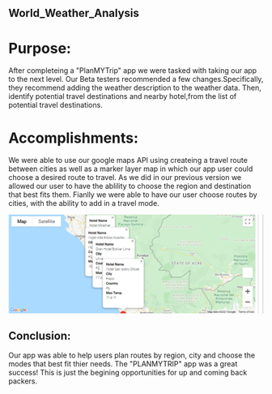 ## World_Weather_Analysis

# Purpose:
After completeing a "PlanMYTrip" app we were tasked with taking our app to the next level. Our Beta testers recommended a few changes.Specifically, they recommend adding the weather description to the weather data. Then, identify potential travel destinations and nearby hotel,from the list of potential travel destinations. 

# Accomplishments:

We were able to use our google maps API using createing a travel route between cities as well as a marker layer map in which our app user could choose a desired route to travel. 
As we did in our previous version we allowed our user to have the ablility to choose the region and destination that best fits them.
Fianlly we were able to have our user choose routes by cities, with the ability to add in a travel mode. 


![](Images/WeatherPy_travel_map_markers.png)


## Conclusion:
Our app was able to help users plan routes by region, city and choose the modes that best fit thier needs. The "PLANMYTRIP" app was a great success! 
This is just the begining opportunities for up and coming back packers.

